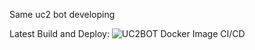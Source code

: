 Same uc2 bot developing

Latest Build and Deploy:
![UC2BOT Docker Image CI/CD](https://github.com/brainfair/uc2bot/workflows/UC2BOT%20Docker%20Image%20CI/CD/badge.svg)